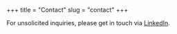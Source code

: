+++
title = "Contact"
slug = "contact"
+++

For unsolicited inquiries, please get in touch via [LinkedIn](https://www.linkedin.com/in/romanas667).
